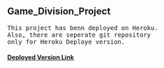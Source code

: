 <h2>Game_Division_Project</h2>


<pre>
This project has benn deployed on Heroku.
Also, there are seperate git repository 
only for Heroku Deploye version. 
</pre>


<h4>
<a href="https://github.com/saanghyuk/the-game-devision-for-heroku">
Deployed Version Link
</a>
</h4>